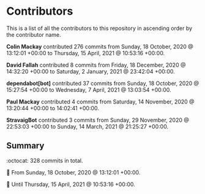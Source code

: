# Contributors

This is a list of all the contributors to this repository in ascending order by the contributor name.

**Colin Mackay** contributed 276 commits from Sunday, 18 October, 2020 @ 13:12:01 +00:00 to Thursday, 15 April, 2021 @ 10:53:16 +00:00.

**David Fallah** contributed 8 commits from Friday, 18 December, 2020 @ 14:32:20 +00:00 to Saturday, 2 January, 2021 @ 23:42:04 +00:00.

**dependabot[bot]** contributed 37 commits from Sunday, 18 October, 2020 @ 15:27:54 +00:00 to Wednesday, 7 April, 2021 @ 13:03:54 +00:00.

**Paul Mackay** contributed 4 commits from Saturday, 14 November, 2020 @ 13:20:44 +00:00 to 14:02:41 +00:00.

**StravaigBot** contributed 3 commits from Sunday, 29 November, 2020 @ 22:53:03 +00:00 to Sunday, 14 March, 2021 @ 21:25:27 +00:00.

## Summary

:octocat: 328 commits in total.

:date: From Sunday, 18 October, 2020 @ 13:12:01 +00:00.

:date: Until Thursday, 15 April, 2021 @ 10:53:16 +00:00.

